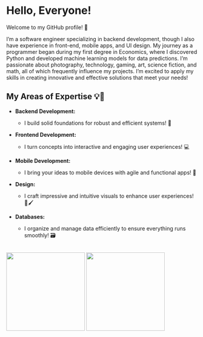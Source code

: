 # Hello, Everyone!

Welcome to my GitHub profile! 🎉

I’m a software engineer specializing in backend development, though I also have experience in front-end, mobile apps, and UI design. My journey as a programmer began during my first degree in Economics, where I discovered Python and developed machine learning models for data predictions. I’m passionate about photography, technology, gaming, art, science fiction, and math, all of which frequently influence my projects. I’m excited to apply my skills in creating innovative and effective solutions that meet your needs!

## **My Areas of Expertise** 💡🚀

- **Backend Development:** 
  - I build solid foundations for robust and efficient systems! 🔧

- **Frontend Development:** 
  - I turn concepts into interactive and engaging user experiences! 💻

- **Mobile Development:** 
  - I bring your ideas to mobile devices with agile and functional apps! 📱

- **Design:** 
  - I craft impressive and intuitive visuals to enhance user experiences! 🎨🖌️

- **Databases:** 
  - I organize and manage data efficiently to ensure everything runs smoothly! 🗃️
</br></br>
<div align="left" style="width: 100%;">
    <img height="207px" src="https://github-readme-stats.vercel.app/api/?username=juliokozarewicz&theme=transparent&count_private=true&show_icons=true&border_color=0484FD00"/>
    <img height="207px" src="https://github-readme-stats.vercel.app/api/top-langs/?username=juliokozarewicz&layout=compact&langs_count=7&theme=transparent&border_color=0484FD00"/>
</div>
